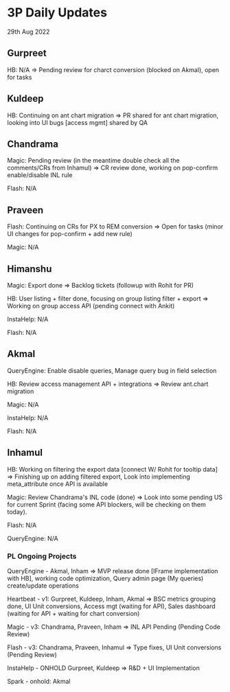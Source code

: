 # 3P Daily Updates
29th Aug 2022

## Gurpreet
HB: N/A => Pending review for charct conversion (blocked on Akmal), open for tasks

## Kuldeep
HB: Continuing on ant chart migration => PR shared for ant chart migration, looking into UI bugs [access mgmt] shared by QA

## Chandrama
Magic: Pending review (in the meantime double check all the comments/CRs from Inhamul) => CR review done, working on pop-confirm enable/disable INL rule

Flash: N/A

## Praveen
Flash: Continuing on CRs for PX to REM conversion => Open for tasks (minor UI changes for pop-confirm + add new rule)

Magic: N/A

## Himanshu
Magic: Export done => Backlog tickets (followup with Rohit for PR)

HB: User listing + filter done, focusing on group listing filter + export => Working on group access API (pending connect with Ankit)

InstaHelp: N/A

Flash: N/A

## Akmal
QueryEngine: Enable disable queries, Manage query bug in field selection

HB: Review access management API + integrations => Review ant.chart migration

Magic: N/A

InstaHelp: N/A

Flash: N/A

## Inhamul
HB: Working on filtering the export data [connect W/ Rohit for tooltip data] => Finishing up on adding filtered export, Look into implementing meta_attribute once API is available

Magic: Review Chandrama's INL code (done) => Look into some pending US for current Sprint (facing some API blockers, will be checking on them today).

Flash: N/A

QueryEngine: N/A

### PL Ongoing Projects
QueryEngine - Akmal, Inham => MVP release done [IFrame implementation with HB], working code optimization, Query admin page (My queries) create/update operations

Heartbeat - v1: Gurpreet, Kuldeep, Inham, Akmal => BSC metrics grouping done, UI Unit conversions, Access mgt (waiting for API), Sales dashboard (waiting for API + waiting for chart conversion)

Magic - v3: Chandrama, Praveen, Inham => INL API Pending (Pending Code Review)

Flash - v3: Chandrama, Praveen, Inhamul => Type fixes, UI Unit conversions (Pending Review)

InstaHelp - ONHOLD Gurpreet, Kuldeep => R&D + UI Implementation

Spark - onhold: Akmal
